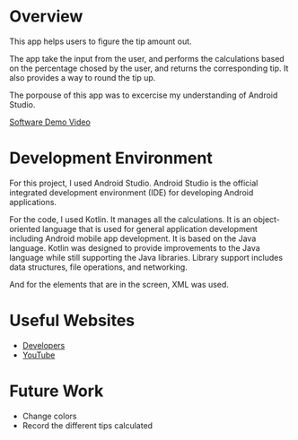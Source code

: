# Overview

This app helps users to figure the tip amount out.

The app take the input from the user, and performs the calculations based on the percentage chosed by the user, and returns the corresponding tip. It also provides a way to round the tip up.

The porpouse of this app was to excercise my understanding of Android Studio.

[Software Demo Video](https://www.youtube.com/watch?v=vOnm7hyR-kA)

# Development Environment

For this project, I used Android Studio. Android Studio is the official integrated development environment (IDE) for developing Android applications.

For the code, I used Kotlin. It manages all the calculations. It is an object-oriented language that is used for general application development including Android mobile app development. It is based on the Java language. Kotlin was designed to provide improvements to the Java language while still supporting the Java libraries. Library support includes data structures, file operations, and networking.

And for the elements that are in the screen, XML was used. 

# Useful Websites

* [Developers](https://developer.android.com/courses)
* [YouTube](https://www.youtube.com/watch?v=BBWyXo-3JGQ&t=2404s)

# Future Work

* Change colors
* Record the different tips calculated
